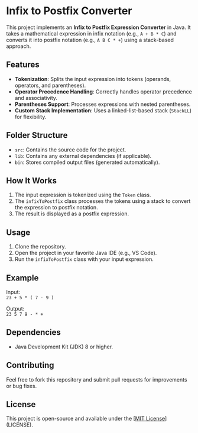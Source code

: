 # Infix to Postfix Converter

This project implements an **Infix to Postfix Expression Converter** in Java. It takes a mathematical expression in infix notation (e.g., `A + B * C`) and converts it into postfix notation (e.g., `A B C * +`) using a stack-based approach.

## Features

- **Tokenization**: Splits the input expression into tokens (operands, operators, and parentheses).
- **Operator Precedence Handling**: Correctly handles operator precedence and associativity.
- **Parentheses Support**: Processes expressions with nested parentheses.
- **Custom Stack Implementation**: Uses a linked-list-based stack (`StackLL`) for flexibility.

## Folder Structure

- `src`: Contains the source code for the project.
- `lib`: Contains any external dependencies (if applicable).
- `bin`: Stores compiled output files (generated automatically).

## How It Works

1. The input expression is tokenized using the `Token` class.
2. The `infixToPostfix` class processes the tokens using a stack to convert the expression to postfix notation.
3. The result is displayed as a postfix expression.

## Usage

1. Clone the repository.
2. Open the project in your favorite Java IDE (e.g., VS Code).
3. Run the `infixToPostfix` class with your input expression.

## Example

Input:  
`23 + 5 * ( 7 - 9 )`

Output:  
`23 5 7 9 - * +`

## Dependencies

- Java Development Kit (JDK) 8 or higher.

## Contributing

Feel free to fork this repository and submit pull requests for improvements or bug fixes.

## License

This project is open-source and available under the [[MIT License](https://github.com/shadyProg/DS_project/commit/001f91fd4977a6f34cf7fc6fc2b959668800b63c)](LICENSE).
